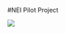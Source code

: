 #NEI Pilot Project

<a href="https://portal.azure.com/#create/Microsoft.Template/uri/https%3A%2F%2Fraw.githubusercontent.com%2FExchMaster%2FNEI-Pilot-Projects%2Fmaster%2Fazuredeploy.json" target="_blank"><img src="http://azuredeploy.net/deploybutton.png"/></a>
